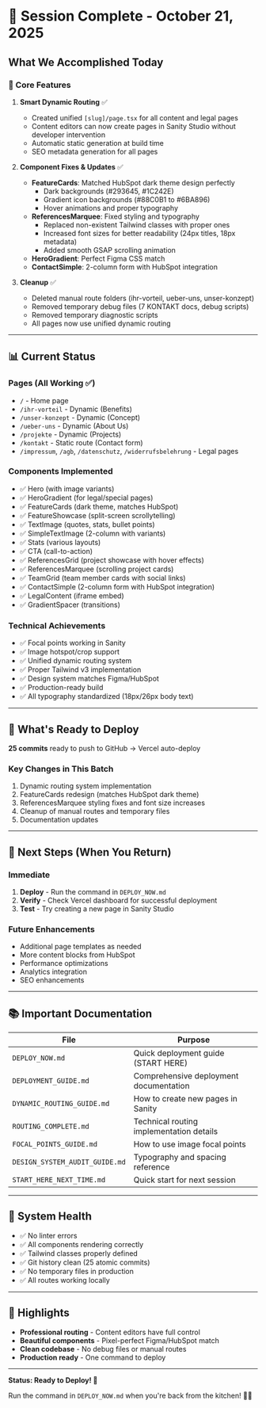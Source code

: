 # 🎉 Session Complete - October 21, 2025

## What We Accomplished Today

### 🚀 Core Features
1. **Smart Dynamic Routing** ✅
   - Created unified `[slug]/page.tsx` for all content and legal pages
   - Content editors can now create pages in Sanity Studio without developer intervention
   - Automatic static generation at build time
   - SEO metadata generation for all pages

2. **Component Fixes & Updates** ✅
   - **FeatureCards**: Matched HubSpot dark theme design perfectly
     - Dark backgrounds (#293645, #1C242E)
     - Gradient icon backgrounds (#88C0B1 to #6BA896)
     - Hover animations and proper typography
   - **ReferencesMarquee**: Fixed styling and typography
     - Replaced non-existent Tailwind classes with proper ones
     - Increased font sizes for better readability (24px titles, 18px metadata)
     - Added smooth GSAP scrolling animation
   - **HeroGradient**: Perfect Figma CSS match
   - **ContactSimple**: 2-column form with HubSpot integration

3. **Cleanup** ✅
   - Deleted manual route folders (ihr-vorteil, ueber-uns, unser-konzept)
   - Removed temporary debug files (7 KONTAKT docs, debug scripts)
   - Removed temporary diagnostic scripts
   - All pages now use unified dynamic routing

---

## 📊 Current Status

### Pages (All Working ✅)
- `/` - Home page
- `/ihr-vorteil` - Dynamic (Benefits)
- `/unser-konzept` - Dynamic (Concept)
- `/ueber-uns` - Dynamic (About Us)
- `/projekte` - Dynamic (Projects)
- `/kontakt` - Static route (Contact form)
- `/impressum`, `/agb`, `/datenschutz`, `/widerrufsbelehrung` - Legal pages

### Components Implemented
- ✅ Hero (with image variants)
- ✅ HeroGradient (for legal/special pages)
- ✅ FeatureCards (dark theme, matches HubSpot)
- ✅ FeatureShowcase (split-screen scrollytelling)
- ✅ TextImage (quotes, stats, bullet points)
- ✅ SimpleTextImage (2-column with variants)
- ✅ Stats (various layouts)
- ✅ CTA (call-to-action)
- ✅ ReferencesGrid (project showcase with hover effects)
- ✅ ReferencesMarquee (scrolling project cards)
- ✅ TeamGrid (team member cards with social links)
- ✅ ContactSimple (2-column form with HubSpot integration)
- ✅ LegalContent (iframe embed)
- ✅ GradientSpacer (transitions)

### Technical Achievements
- ✅ Focal points working in Sanity
- ✅ Image hotspot/crop support
- ✅ Unified dynamic routing system
- ✅ Proper Tailwind v3 implementation
- ✅ Design system matches Figma/HubSpot
- ✅ Production-ready build
- ✅ All typography standardized (18px/26px body text)

---

## 📝 What's Ready to Deploy

**25 commits** ready to push to GitHub → Vercel auto-deploy

### Key Changes in This Batch
1. Dynamic routing system implementation
2. FeatureCards redesign (matches HubSpot dark theme)
3. ReferencesMarquee styling fixes and font size increases
4. Cleanup of manual routes and temporary files
5. Documentation updates

---

## 🎯 Next Steps (When You Return)

### Immediate
1. **Deploy** - Run the command in `DEPLOY_NOW.md`
2. **Verify** - Check Vercel dashboard for successful deployment
3. **Test** - Try creating a new page in Sanity Studio

### Future Enhancements
- Additional page templates as needed
- More content blocks from HubSpot
- Performance optimizations
- Analytics integration
- SEO enhancements

---

## 📚 Important Documentation

| File | Purpose |
|------|---------|
| `DEPLOY_NOW.md` | Quick deployment guide (START HERE) |
| `DEPLOYMENT_GUIDE.md` | Comprehensive deployment documentation |
| `DYNAMIC_ROUTING_GUIDE.md` | How to create new pages in Sanity |
| `ROUTING_COMPLETE.md` | Technical routing implementation details |
| `FOCAL_POINTS_GUIDE.md` | How to use image focal points |
| `DESIGN_SYSTEM_AUDIT_GUIDE.md` | Typography and spacing reference |
| `START_HERE_NEXT_TIME.md` | Quick start for next session |

---

## 💪 System Health

- ✅ No linter errors
- ✅ All components rendering correctly
- ✅ Tailwind classes properly defined
- ✅ Git history clean (25 atomic commits)
- ✅ No temporary files in production
- ✅ All routes working locally

---

## 🌟 Highlights

- **Professional routing** - Content editors have full control
- **Beautiful components** - Pixel-perfect Figma/HubSpot match
- **Clean codebase** - No debug files or manual routes
- **Production ready** - One command to deploy

---

**Status: Ready to Deploy! 🚀**

Run the command in `DEPLOY_NOW.md` when you're back from the kitchen! 👨‍🍳

